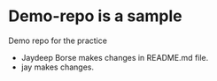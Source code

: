 # Demo-repo is a sample
Demo repo for the practice
- Jaydeep Borse makes changes in README.md file.
- jay makes changes.
